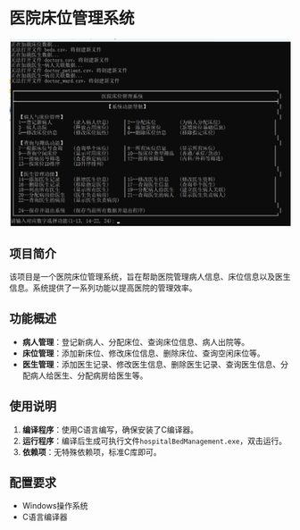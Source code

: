 # 医院床位管理系统

![医院床位管理系统](img/image.png)

## 项目简介
该项目是一个医院床位管理系统，旨在帮助医院管理病人信息、床位信息以及医生信息。系统提供了一系列功能以提高医院的管理效率。

## 功能概述
- **病人管理**：登记新病人、分配床位、查询床位信息、病人出院等。
- **床位管理**：添加新床位、修改床位信息、删除床位、查询空闲床位等。
- **医生管理**：添加医生记录、修改医生信息、删除医生记录、查询医生信息、分配病人给医生、分配病房给医生等。

## 使用说明
1. **编译程序**：使用C语言编写，确保安装了C编译器。
2. **运行程序**：编译后生成可执行文件`hospitalBedManagement.exe`，双击运行。
3. **依赖项**：无特殊依赖项，标准C库即可。

## 配置要求
- Windows操作系统
- C语言编译器
